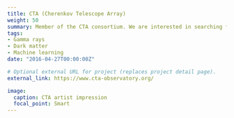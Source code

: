 ```yaml
---
title: CTA (Cherenkov Telescope Array)
weight: 50 
summary: Member of the CTA consortium. We are interested in searching for gamma-rays from dark matter and studying primordial magnetic fields.
tags:
- Gamma rays
- Dark matter
- Machine learning
date: "2016-04-27T00:00:00Z"

# Optional external URL for project (replaces project detail page).
external_link: https://www.cta-observatory.org/

image:
  caption: CTA artist impression
  focal_point: Smart
---
```

